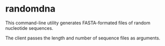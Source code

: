 randomdna
=========

This command-line utility generates FASTA-formated files of random nucleotide sequences.

The client passes the length and number of sequence files as arguments.
